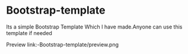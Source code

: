 # Bootstrap-template

Its a simple Bootstrap Template Which I have made.Anyone can use this template if needed

Preview link:-Bootstrap-template/preview.png
